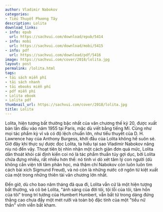 ```yaml
---
author: Vladimir Nabokov
categories:
- Tiểu Thuyết Phương Tây
description: Lolita
download_links:
- info: epub
  url: https://sachvui.com/download/epub/5414
- info: mobi
  url: https://sachvui.com/download/mobi/5415
- info: pdf
  url: https://sachvui.com/download/pdf/5416
image: https://sachvui.com/cover/2018/lolita.jpg
layout: post
permalink: /lolita.html
tags:
- tải sách miễn phí
- tải sách nhanh
- tải ebooks miễn phí
- pdf miễn phí
- Lolita ebook
- Lolita pdf
thumbnail_url: https://sachvui.com/cover/2018/lolita.jpg
title: Lolita
---
```


 <div class="item-desc text-justify"> <p>Lolita, hiện tượng bất thường bậc nhất của văn chương thế kỷ 20, được xuất bản lần đầu vào năm 1955 tại Paris, mặc dù viết bằng tiếng Mĩ. Cũng như mọi tác phẩm kỳ vĩ và có độ lệch chuẩn lớn, như tiểu thuyết của D. H. Lawrence hay của Anthony Burgess, khởi đầu của Lolita không hề suôn sẻ.<br>Giờ đây khi thực sự được đọc Lolita, ta hiểu tại sao Vladimir Nabokov nâng niu nó đến vậy. Thoạt tiên bị nhìn nhận một cách giản đơn quá mức, Lolita dần thoát khỏi cái định kiến coi nó là tác phẩm thuần túy gợi dục, bởi Lolita chứa đựng nhiều, rất nhiều hơn thế: nó tinh vi dò xét tâm lý con người (dù không cần viện tới tâm phân học, mà thậm chí Nabokov còn luôn luôn tìm cách bài xích Sigmund Freud), và nó còn là những nước cờ ngôn từ kiệt xuất của một trong những thiên tài văn chương lớn nhất.</p><p>Đến giờ, dù cho bao năm tháng đã qua đi, Lolita vẫn cứ là một hiện tượng bất thường, và cô bé Lolita, "ánh sáng của đời tôi, tội lỗi của tôi, tâm hồn của tôi" trong trí tưởng của Humbert Humbert, vẫn bất tử trong dáng đứng thẳng cao chưa đầy một mét rưỡi và toàn bộ đặc tính của một "tiểu nữ thần" vĩnh viễn bất kham.</p> </div>